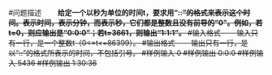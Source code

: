 #问题描述
　　**给定一个以秒为单位的时间t，要求用“<H>:<M>:<S>”的格式来表示这个时间。<H>表示时间，<M>表示分钟，而<S>表示秒，它们都是整数且没有前导的“0”。例如，若t=0，则应输出是“0:0:0”；若t=3661，则输出“1:1:1”。**
#输入格式
　　输入只有一行，是一个整数t（0<=t<=86399）。
#输出格式
　　输出只有一行，是以“<H>:<M>:<S>”的格式所表示的时间，不包括引号。
#样例输入
0
#样例输出
0:0:0
#样例输入
5436
#样例输出
1:30:36
